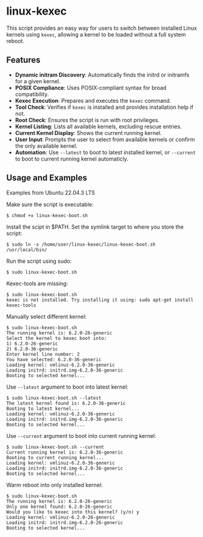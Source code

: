 # linux-kexec

This script provides an easy way for users to switch between installed Linux kernels using `kexec`, allowing a kernel to be loaded without a full system reboot.

## Features

- **Dynamic initram Discovery**: Automatically finds the initrd or initramfs for a given kernel.
- **POSIX Compliance**: Uses POSIX-compliant syntax for broad compatibility.
- **Kexec Execution**: Prepares and executes the `kexec` command.
- **Tool Check**: Verifies if `kexec` is installed and provides installation help if not.
- **Root Check**: Ensures the script is run with root privileges.
- **Kernel Listing**: Lists all available kernels, excluding rescue entries.
- **Current Kernel Display**: Shows the current running kernel.
- **User Input**: Prompts the user to select from available kernels or confirm the only available kernel.
- **Automation**: Use `--latest` to boot to latest installed kernel, or `--current` to boot to current running kernel automaticly. 

## Usage and Examples

Examples from Ubuntu 22.04.3 LTS

Make sure the script is executable:

```shell
$ chmod +x linux-kexec-boot.sh
```
Install the scipt in $PATH. Set the symlink target to where you store the script:

```shell
$ sudo ln -s /home/user/linux-kexec/linux-kexec-boot.sh /usr/local/bin/
```

Run the script using sudo:

```shell
$ sudo linux-kexec-boot.sh
```

Kexec-tools are missing:

```shell
$ sudo linux-kexec-boot.sh 
kexec is not installed. Try installing it using: sudo apt-get install kexec-tools
```

Manually select different kernel:

```shell
$ sudo linux-kexec-boot.sh 
The running kernel is: 6.2.0-26-generic
Select the kernel to kexec boot into:
1) 6.2.0-26-generic
2) 6.2.0-36-generic
Enter kernel line number: 2
You have selected: 6.2.0-36-generic
Loading kernel: vmlinuz-6.2.0-36-generic
Loading initrd: initrd.img-6.2.0-36-generic
Booting to selected kernel...
```

Use `--latest` argument to boot into latest kernel:

```shell
$ sudo linux-kexec-boot.sh --latest
The latest kernel found is: 6.2.0-36-generic
Booting to latest kernel...
Loading kernel: vmlinuz-6.2.0-36-generic
Loading initrd: initrd.img-6.2.0-36-generic
Booting to selected kernel...
```

Use `--current` argument to boot into current running kernel:

```shell
$ sudo linux-kexec-boot.sh --current
Current running kernel is: 6.2.0-36-generic
Booting to current running kernel...
Loading kernel: vmlinuz-6.2.0-36-generic
Loading initrd: initrd.img-6.2.0-36-generic
Booting to selected kernel...

```

Warm reboot into only installed kernel:

```shell
$ sudo linux-kexec-boot.sh 
The running kernel is: 6.2.0-26-generic
Only one kernel found: 6.2.0-26-generic
Would you like to kexec into this kernel? (y/n) y
Loading kernel: vmlinuz-6.2.0-26-generic
Loading initrd: initrd.img-6.2.0-26-generic
Booting to selected kernel...
```
